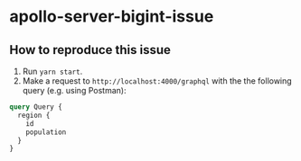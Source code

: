 # apollo-server-bigint-issue

## How to reproduce this issue

1. Run `yarn start`.
2. Make a request to `http://localhost:4000/graphql` with the the following query (e.g. using Postman):

```graphql
query Query {
  region {
    id
    population
  }
}
```
